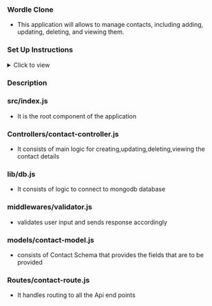 ### Wordle Clone

- This application will allows to manage contacts, including adding,
  updating, deleting, and viewing them.

### Set Up Instructions

<details>
<summary>Click to view</summary>

- Download dependencies by running `npm install`
- Start up the app using `npm start`
</details>

### Description

### src/index.js

- It is the root component of the application

### Controllers/contact-controller.js

- It consists of main logic for creating,updating,deleting,viewing the contact details

### lib/db.js

- It consists of logic to connect to mongodb database

### middlewares/validator.js

- validates user input and sends response accordingly

### models/contact-model.js

- consists of Contact Schema that provides the fields that are to be provided

### Routes/contact-route.js

- It handles routing to all the Api end points
